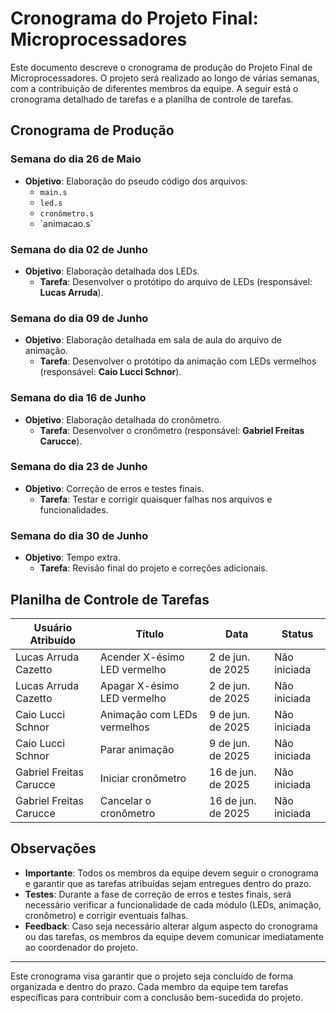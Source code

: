 # Cronograma do Projeto Final: Microprocessadores

Este documento descreve o cronograma de produção do Projeto Final de Microprocessadores. O projeto será realizado ao longo de várias semanas, com a contribuição de diferentes membros da equipe. A seguir está o cronograma detalhado de tarefas e a planilha de controle de tarefas.

## Cronograma de Produção

### Semana do dia 26 de Maio
- **Objetivo**: Elaboração do pseudo código dos arquivos:
  - `main.s`
  - `led.s`
  - `cronômetro.s`
  - `animacao.s´

### Semana do dia 02 de Junho
- **Objetivo**: Elaboração detalhada dos LEDs.
  - **Tarefa**: Desenvolver o protótipo do arquivo de LEDs (responsável: **Lucas Arruda**).

### Semana do dia 09 de Junho
- **Objetivo**: Elaboração detalhada em sala de aula do arquivo de animação.
  - **Tarefa**: Desenvolver o protótipo da animação com LEDs vermelhos (responsável: **Caio Lucci Schnor**).

### Semana do dia 16 de Junho
- **Objetivo**: Elaboração detalhada do cronômetro.
  - **Tarefa**: Desenvolver o cronômetro (responsável: **Gabriel Freitas Carucce**).

### Semana do dia 23 de Junho
- **Objetivo**: Correção de erros e testes finais.
  - **Tarefa**: Testar e corrigir quaisquer falhas nos arquivos e funcionalidades.

### Semana do dia 30 de Junho
- **Objetivo**: Tempo extra.
  - **Tarefa**: Revisão final do projeto e correções adicionais.

## Planilha de Controle de Tarefas

| **Usuário Atribuído**           | **Título**                            | **Data**          | **Status**      |
|----------------------------------|---------------------------------------|-------------------|-----------------|
| Lucas Arruda Cazetto             | Acender X-ésimo LED vermelho          | 2 de jun. de 2025 | Não iniciada    |
| Lucas Arruda Cazetto             | Apagar X-ésimo LED vermelho           | 2 de jun. de 2025 | Não iniciada    |
| Caio Lucci Schnor                | Animação com LEDs vermelhos           | 9 de jun. de 2025 | Não iniciada    |
| Caio Lucci Schnor                | Parar animação                        | 9 de jun. de 2025 | Não iniciada    |
| Gabriel Freitas Carucce          | Iniciar cronômetro                    | 16 de jun. de 2025| Não iniciada    |
| Gabriel Freitas Carucce          | Cancelar o cronômetro                 | 16 de jun. de 2025| Não iniciada    |

## Observações

- **Importante**: Todos os membros da equipe devem seguir o cronograma e garantir que as tarefas atribuídas sejam entregues dentro do prazo.
- **Testes**: Durante a fase de correção de erros e testes finais, será necessário verificar a funcionalidade de cada módulo (LEDs, animação, cronômetro) e corrigir eventuais falhas.
- **Feedback**: Caso seja necessário alterar algum aspecto do cronograma ou das tarefas, os membros da equipe devem comunicar imediatamente ao coordenador do projeto.

---

Este cronograma visa garantir que o projeto seja concluído de forma organizada e dentro do prazo. Cada membro da equipe tem tarefas específicas para contribuir com a conclusão bem-sucedida do projeto.

